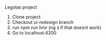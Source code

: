 Legolas project

1. Clone project
2. Checkout ui-redesign branch
3. run npm run hmr (ng s if that doesnt work)
4. Go to localhost:4200